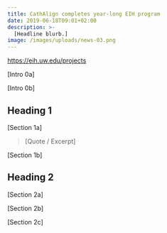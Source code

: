 ```yaml
---
title: CathAlign completes year-long EIH program
date: 2019-06-18T09:01+02:00
description: >-
  [Headline blurb.]
image: /images/uploads/news-03.png
---
```


https://eih.uw.edu/projects

[Intro 0a]

[Intro 0b]

## Heading 1

[Section 1a]

>[Quote / Excerpt]

[Section 1b]

## Heading 2

[Section 2a]

[Section 2b]

[Section 2c]


